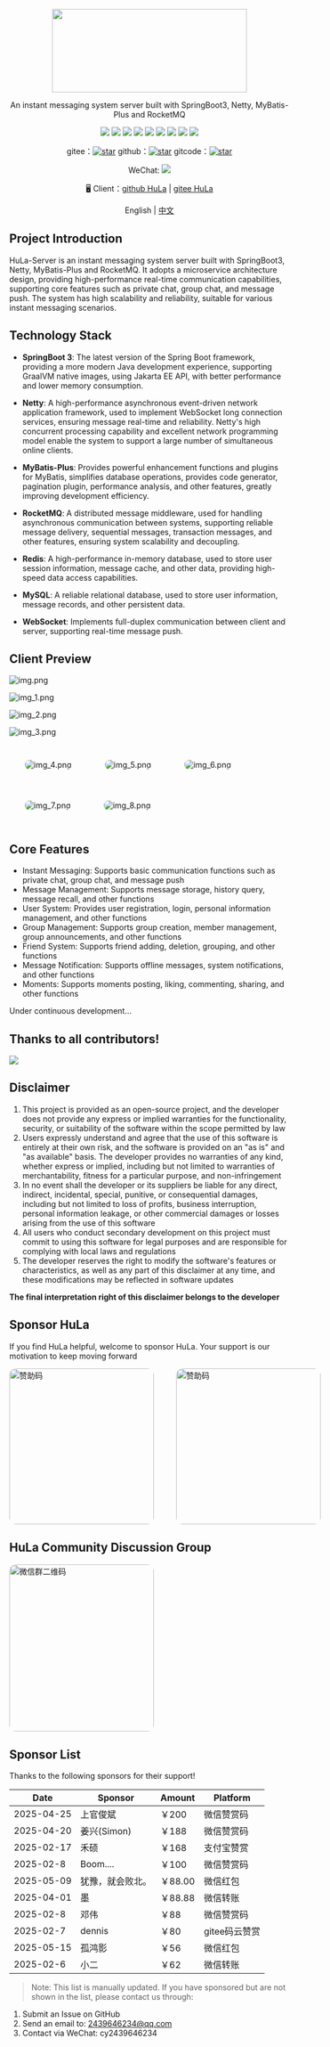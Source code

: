 <p align="center">
  <img width="350px" height="150px" src="preview/hula.png" />
</p>

<p align="center">An instant messaging system server built with SpringBoot3, Netty, MyBatis-Plus and RocketMQ</p>

<div align="center">
  <img src="https://img.shields.io/badge/spring-boot3-brightgreen?logo=springboot
">
  <img src="https://img.shields.io/badge/Netty-343434?logo=netty&logoColor=white">
  <img src="https://img.shields.io/badge/MyBatis--Plus-00A1E9?logo=mybatis&logoColor=white">
  <img src="https://img.shields.io/badge/RocketMQ-D77310?logo=apacherocketmq&logoColor=white">
  <img src="https://img.shields.io/badge/Redis-DC382D?logo=redis&logoColor=white">
  <img src="https://img.shields.io/badge/MySQL-4479A1?logo=mysql&logoColor=white">
  <img src="https://img.shields.io/badge/WebSocket-010101?logo=websocket&logoColor=white">
  <img src="https://img.shields.io/badge/Java21-FF0000?logo=openjdk&logoColor=white">
  <img src="https://img.shields.io/badge/Maven-C71A36?logo=apachemaven&logoColor=white">
</div>

<p align="center">
  gitee：<a href="https://gitee.com/HulaSpark/HuLa-Server/stargazers"><img src="https://gitee.com/HulaSpark/HuLa-Server/badge/star.svg?theme=gvp" alt="star"></a>
  github：<a href="https://github.com/HulaSpark/HuLa-Server/stargazers"><img src="https://img.shields.io/github/stars/HulaSpark/HuLa-Server" alt="star"></a>
  gitcode：<a href="https://gitcode.com/HuLaSpark/HuLa-Server"><img src="https://gitcode.com/HuLaSpark/HuLa-Server/star/badge.svg" alt="star"></a>
</p>
<p align="center">
  WeChat: <img src="https://img.shields.io/badge/cy2439646234-07C160?logo=wechat&logoColor=fff">
</p>

<p align="center">
  🖥️ Client：<a href="https://github.com/HulaSpark/HuLa">github HuLa</a> | <a href="https://gitee.com/HulaSpark/HuLa">gitee HuLa</a>
</p>

<p align="center">English | <a href="README.md">中文</a></p>

## Project Introduction

HuLa-Server is an instant messaging system server built with SpringBoot3, Netty, MyBatis-Plus and RocketMQ. It adopts a microservice architecture design, providing high-performance real-time communication capabilities, supporting core features such as private chat, group chat, and message push. The system has high scalability and reliability, suitable for various instant messaging scenarios.

## Technology Stack

- **SpringBoot 3**: The latest version of the Spring Boot framework, providing a more modern Java development experience, supporting GraalVM native images, using Jakarta EE API, with better performance and lower memory consumption.

- **Netty**: A high-performance asynchronous event-driven network application framework, used to implement WebSocket long connection services, ensuring message real-time and reliability. Netty's high concurrent processing capability and excellent network programming model enable the system to support a large number of simultaneous online clients.

- **MyBatis-Plus**: Provides powerful enhancement functions and plugins for MyBatis, simplifies database operations, provides code generator, pagination plugin, performance analysis, and other features, greatly improving development efficiency.

- **RocketMQ**: A distributed message middleware, used for handling asynchronous communication between systems, supporting reliable message delivery, sequential messages, transaction messages, and other features, ensuring system scalability and decoupling.

- **Redis**: A high-performance in-memory database, used to store user session information, message cache, and other data, providing high-speed data access capabilities.

- **MySQL**: A reliable relational database, used to store user information, message records, and other persistent data.

- **WebSocket**: Implements full-duplex communication between client and server, supporting real-time message push.

## Client Preview

![img.png](preview/img.png)

![img_1.png](preview/img_1.png)

![img_2.png](preview/img_2.png)

![img_3.png](preview/img_3.png)

<div style="padding: 28px; display: inline-block;">
  <img src="preview/img_4.png" alt="img_4.png" style="border-radius: 8px; display: block;"  />
</div>

<div style="padding: 28px; display: inline-block;">
  <img src="preview/img_5.png" alt="img_5.png" style="border-radius: 8px; display: block;"  />
</div>

<div style="padding: 28px; display: inline-block;">
  <img src="preview/img_6.png" alt="img_6.png" style="border-radius: 8px; display: block;"  />
</div>

<div style="padding: 28px; display: inline-block;">
  <img src="preview/img_7.png" alt="img_7.png" style="border-radius: 8px; display: block;"  />
</div>

<div style="padding: 28px; display: inline-block;">
  <img src="preview/img_8.png" alt="img_8.png" style="border-radius: 8px; display: block;"  />
</div>

## Core Features

- Instant Messaging: Supports basic communication functions such as private chat, group chat, and message push
- Message Management: Supports message storage, history query, message recall, and other functions
- User System: Provides user registration, login, personal information management, and other functions
- Group Management: Supports group creation, member management, group announcements, and other functions
- Friend System: Supports friend adding, deletion, grouping, and other functions
- Message Notification: Supports offline messages, system notifications, and other functions
- Moments: Supports moments posting, liking, commenting, sharing, and other functions

Under continuous development...

## Thanks to all contributors!

<a href="https://github.com/HuLaSpark/HuLa-Server/graphs/contributors">
  <img src="https://opencollective.com/HuLaSpark/contributors.svg?width=890" />
</a>

## Disclaimer

1. This project is provided as an open-source project, and the developer does not provide any express or implied warranties for the functionality, security, or suitability of the software within the scope permitted by law
2. Users expressly understand and agree that the use of this software is entirely at their own risk, and the software is provided on an "as is" and "as available" basis. The developer provides no warranties of any kind, whether express or implied, including but not limited to warranties of merchantability, fitness for a particular purpose, and non-infringement
3. In no event shall the developer or its suppliers be liable for any direct, indirect, incidental, special, punitive, or consequential damages, including but not limited to loss of profits, business interruption, personal information leakage, or other commercial damages or losses arising from the use of this software
4. All users who conduct secondary development on this project must commit to using this software for legal purposes and are responsible for complying with local laws and regulations
5. The developer reserves the right to modify the software's features or characteristics, as well as any part of this disclaimer at any time, and these modifications may be reflected in software updates

**The final interpretation right of this disclaimer belongs to the developer**

## Sponsor HuLa
If you find HuLa helpful, welcome to sponsor HuLa. Your support is our motivation to keep moving forward

<div style="display: flex;">
<img src="preview/zs.jpg" width="260" height="280" alt="赞助码" style="border-radius: 12px;" />

<img src="preview/zfb.png" width="260" height="280" alt="赞助码" style="border-radius: 12px; margin-left: 40px" />
</div>

## HuLa Community Discussion Group
<img src="preview/wx.png" width="260" height="300" alt="微信群二维码" style="border-radius: 12px;" />

## Sponsor List
Thanks to the following sponsors for their support!

| Date | Sponsor | Amount | Platform |
|------|---------|---------|----------|
| 2025-04-25 | 上官俊斌 | ￥200 | 微信赞赏码 |
| 2025-04-20 | 姜兴(Simon) | ￥188 | 微信赞赏码 |
| 2025-02-17 | 禾硕 | ￥168 | 支付宝赞赏 |
| 2025-02-8 | Boom.... | ￥100 | 微信赞赏码 |
| 2025-05-09 | 犹豫，就会败北。| ￥88.00 | 微信红包 |
| 2025-04-01 | 墨       | ￥88.88 | 微信转账 |
| 2025-02-8 | 邓伟 | ￥88 | 微信赞赏码 |
| 2025-02-7 | dennis | ￥80 | gitee码云赞赏 |
| 2025-05-15 | 孤鸿影 | ￥56 | 微信红包 |
| 2025-02-6 | 小二 | ￥62 | 微信转账 |

> Note: This list is manually updated. If you have sponsored but are not shown in the list, please contact us through:
 1. Submit an Issue on GitHub
 2. Send an email to: 2439646234@qq.com
 3. Contact via WeChat: cy2439646234
